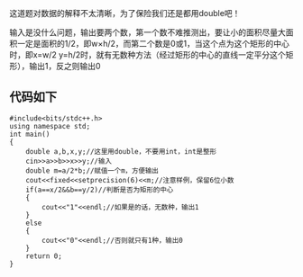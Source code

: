 这道题对数据的解释不太清晰，为了保险我们还是都用double吧！

输入是没什么问题，输出要两个数，第一个数不难推测出，要让小的面积尽量大面积一定是面积的1/2，即w×h/2，而第二个数是0或1，当这个点为这个矩形的中心时，即x=w/2 y=h/2时，就有无数种方法（经过矩形的中心的直线一定平分这个矩形），输出1，反之则输出0

## **代码如下**
```
#include<bits/stdc++.h>
using namespace std;
int main()
{
    double a,b,x,y;//这里用double，不要用int，int是整形
    cin>>a>>b>>x>>y;//输入
    double m=a/2*b;//赋值一个m，方便输出
    cout<<fixed<<setprecision(6)<<m;//注意样例，保留6位小数
    if(a==x/2&&b==y/2)//判断是否为矩形的中心
    {
        cout<<"1"<<endl;//如果是的话，无数种，输出1
    }
    else
    {
        cout<<"0"<<endl;//否则就只有1种，输出0
    }
  	return 0;
}
```

